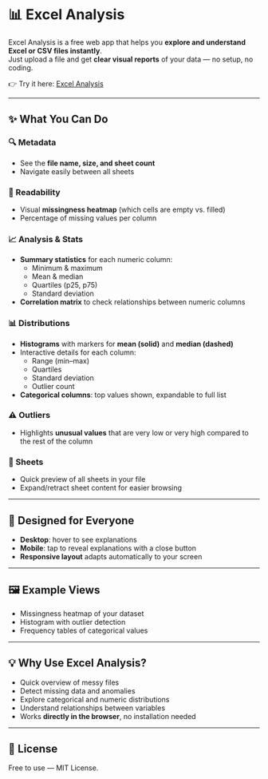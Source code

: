 # 📊 Excel Analysis

Excel Analysis is a free web app that helps you **explore and understand Excel or CSV files instantly**.  
Just upload a file and get **clear visual reports** of your data — no setup, no coding.

👉 Try it here: [Excel Analysis](https://floriandaunay.github.io/Excel-Analysis/)

---

## ✨ What You Can Do

### 🔍 Metadata
- See the **file name, size, and sheet count**
- Navigate easily between all sheets

### 📏 Readability
- Visual **missingness heatmap** (which cells are empty vs. filled)
- Percentage of missing values per column

### 📈 Analysis & Stats
- **Summary statistics** for each numeric column:
  - Minimum & maximum
  - Mean & median
  - Quartiles (p25, p75)
  - Standard deviation
- **Correlation matrix** to check relationships between numeric columns

### 📊 Distributions
- **Histograms** with markers for **mean (solid)** and **median (dashed)**
- Interactive details for each column:
  - Range (min–max)
  - Quartiles
  - Standard deviation
  - Outlier count
- **Categorical columns**: top values shown, expandable to full list

### ⚠️ Outliers
- Highlights **unusual values** that are very low or very high compared to the rest of the column

### 📑 Sheets
- Quick preview of all sheets in your file
- Expand/retract sheet content for easier browsing

---

## 📱 Designed for Everyone
- **Desktop**: hover to see explanations
- **Mobile**: tap to reveal explanations with a close button
- **Responsive layout** adapts automatically to your screen

---

## 🖼️ Example Views
- Missingness heatmap of your dataset  
- Histogram with outlier detection  
- Frequency tables of categorical values  

---

## 💡 Why Use Excel Analysis?
- Quick overview of messy files
- Detect missing data and anomalies
- Explore categorical and numeric distributions
- Understand relationships between variables
- Works **directly in the browser**, no installation needed

---

## 📜 License
Free to use — MIT License.

